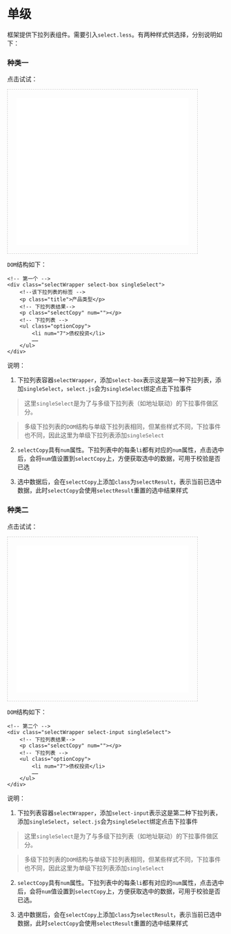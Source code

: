 # 单级

框架提供下拉列表组件。需要引入`select.less`。有两种样式供选择，分别说明如下：

###  种类一

点击试试：

<iframe src="./demo/select/select_1.html" width="400px" height="340px" frameborder="0" scrolling="no" style="border: 1px dashed #ccc;padding: 20px;"> </iframe>

`DOM`结构如下：

```
<!-- 第一个 -->
<div class="selectWrapper select-box singleSelect">
	<!--该下拉列表的标签 --> 
	<p class="title">产品类型</p>
	<!-- 下拉列表结果-->
	<p class="selectCopy" num=""></p>
	<!-- 下拉列表 -->
	<ul class="optionCopy">
		<li num="7">债权投资</li>
		……
	</ul>
</div>

```

说明：

1. 下拉列表容器`selectWrapper`，添加`select-box`表示这是第一种下拉列表，添加`singleSelect`，`select.js`会为`singleSelect`绑定点击下拉事件
	
> 这里`singleSelect`是为了与多级下拉列表（如地址联动）的下拉事件做区分。

> 多级下拉列表的`DOM`结构与单级下拉列表相同，但某些样式不同，下拉事件也不同，因此这里为单级下拉列表添加`singleSelect`

2. `selectCopy`具有`num`属性。下拉列表中的每条`li`都有对应的`num`属性，点击选中后，会将`num`值设置到`selectCopy`上，方便获取选中的数据，可用于校验是否已选

3. 选中数据后，会在`selectCopy`上添加`class`为`selectResult`，表示当前已选中数据，此时`selectCopy`会使用`selectResult`重置的选中结果样式


###  种类二

点击试试：

<iframe src="./demo/select/select_2.html" width="400px" height="340px" frameborder="0" scrolling="no" style="border: 1px dashed #ccc;padding: 20px;"> </iframe>

`DOM`结构如下：

```
<!-- 第二个 -->
<div class="selectWrapper select-input singleSelect">
	<!-- 下拉列表结果-->
	<p class="selectCopy" num=""></p>
	<!-- 下拉列表 -->
	<ul class="optionCopy">
		<li num="7">债权投资</li>
		……
	</ul>
</div>

```

说明：

1. 下拉列表容器`selectWrapper`，添加`select-input`表示这是第二种下拉列表，添加`singleSelect`，`select.js`会为`singleSelect`绑定点击下拉事件
	
> 这里`singleSelect`是为了与多级下拉列表（如地址联动）的下拉事件做区分。

> 多级下拉列表的`DOM`结构与单级下拉列表相同，但某些样式不同，下拉事件也不同，因此这里为单级下拉列表添加`singleSelect`

2. `selectCopy`具有`num`属性。下拉列表中的每条`li`都有对应的`num`属性，点击选中后，会将`num`值设置到`selectCopy`上，方便获取选中的数据，可用于校验是否已选。

3. 选中数据后，会在`selectCopy`上添加`class`为`selectResult`，表示当前已选中数据，此时`selectCopy`会使用`selectResult`重置的选中结果样式

